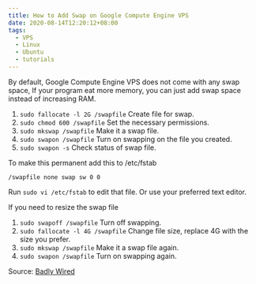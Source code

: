 ```yaml
---
title: How to Add Swap on Google Compute Engine VPS
date: 2020-08-14T12:20:12+08:00
tags:
  - VPS
  - Linux
  - Ubuntu
  - tutorials
---
```

By default, Google Compute Engine VPS does not come with any swap space, If your program eat more memory, you can just add swap space instead of increasing RAM.

1. `sudo fallocate -l 2G /swapfile` Create file for swap.
2. `sudo chmod 600 /swapfile` Set the necessary permissions.
3. `sudo mkswap /swapfile` Make it a swap file.
4. `sudo swapon /swapfile` Turn on swapping on the file you created.
5. `sudo swapon -s` Check status of swap file.

To make this permanent add this to /etc/fstab

`/swapfile none swap sw 0 0`

Run `sudo vi /etc/fstab` to edit that file. Or use your preferred text editor.

If you need to resize the swap file

1. `sudo swapoff /swapfile` Turn off swapping.
2. `sudo fallocate -l 4G /swapfile` Change file size, replace 4G with the size you prefer.
3. `sudo mkswap /swapfile` Make it a swap file again.
4. `sudo swapon /swapfile` Turn on swapping again.

Source: [Badly Wired](https://badlywired.com/2016/08/adding-swap-google-compute-engine/)